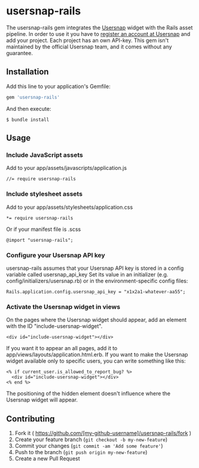 # usersnap-rails

The usersnap-rails gem integrates the [Usersnap](https://usersnap.com/) widget with the Rails asset pipeline.
In order to use it you have to [register an account at Usersnap](https://usersnap.com/#signup) and add your project. Each project has an own API-key.
This gem isn't maintained by the official Usersnap team, and it comes without any guarantee.

## Installation

Add this line to your application's Gemfile:

```ruby
gem 'usersnap-rails'
```

And then execute:

    $ bundle install

## Usage
### Include JavaScript assets
Add to your app/assets/javascripts/application.js
```
//= require usersnap-rails
```

### Include stylesheet assets
Add to your app/assets/stylesheets/application.css
```
*= require usersnap-rails
```

Or if your manifest file is .scss
```
@import "usersnap-rails";
```

### Configure your Usersnap API key
usersnap-rails assumes that your Usersnap API key is stored in a config variable called usersnap_api_key
Set its value in an initializer (e.g. config/initializers/usersnap.rb) or in the environment-specific config files:
```
Rails.application.config.usersnap_api_key = "x1x2a1-whatever-aa55";
```

### Activate the Usersnap widget in views
On the pages where the Usersnap widget should appear, add an element with the ID "include-usersnap-widget".
```
<div id="include-usersnap-widget"></div>
```
If you want it to appear an all pages, add it to app/views/layouts/application.html.erb.
If you want to make the Usersnap widget available only to specific users, you can write something like this:
```
<% if current_user.is_allowed_to_report_bug? %>
  <div id="include-usersnap-widget"></div>
<% end %>
```

The positioning of the hidden element doesn't influence where the Usersnap widget will appear.

## Contributing

1. Fork it ( https://github.com/[my-github-username]/usersnap-rails/fork )
2. Create your feature branch (`git checkout -b my-new-feature`)
3. Commit your changes (`git commit -am 'Add some feature'`)
4. Push to the branch (`git push origin my-new-feature`)
5. Create a new Pull Request
